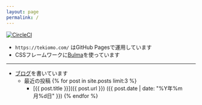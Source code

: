 ```yaml
---
layout: page
permalink: /
---
```


[![CircleCI](https://circleci.com/gh/tekiomo/tekiomo.github.io.svg?style=svg)](https://circleci.com/gh/tekiomo/tekiomo.github.io)

* `https://tekiomo.com/` はGitHub Pagesで運用しています
* CSSフレームワークに[Bulma](http://bulma.io/)を使っています

----

* [ブログ](/blog/)を書いています
  * 最近の投稿
{% for post in site.posts limit:3 %}
    * [{{ post.title }}]({{ post.url }}) ({{ post.date | date: "%Y年%m月%d日" }})
{% endfor %}
